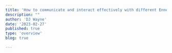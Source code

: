 ```yaml
---
title: 'How to communicate and interact effectively with different Enneagram types'
description: ""
author: 'DJ Wayne'
date: '2023-02-27'
published: true
type: 'overview'
blog: true

---
```



<!-- // Understanding your place of comfort and stress and how yours stress number is the number that hate -->

<!-- You have a harder time interacting with enneagram types that are your stress number because you recognize the toxic parts of yourself in that enneagram type
Therefore its hard for you to be around people that are your stress number because it reminds you of yourself when you are not your best. -->
<!-- source neil strauss https://www.instagram.com/neil_strauss/ -->


<!-- Create a sub blog for learning to get along with people you do not like -->
